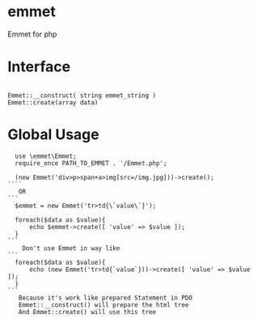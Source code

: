 # emmet
Emmet for php
# Interface
````

Emmet::__construct( string emmet_string )
Emmet::create(array data)

````

# Global Usage


``````````
  use \emmet\Emmet;
  require_once PATH_TO_EMMET . '/Emmet.php';
  
  (new Emmet('div>p>span+a>img[src=/img.jpg]))->create();
````  
   OR
```   
  $emmet = new Emmet('tr>td{\`value\`}');
  
  foreach($data as $value){
      echo $emmet->create([ 'value' => $value ]);
  }
```  
    Don't use Emmet in way like
```
  foreach($data as $value){
      echo (new Emmet('tr>td{`value`}))->create([ 'value' => $value ]);
  }
```
   Because it's work like prepared Statement in PDO
   Emmet::__construct() will prepare the html tree
   And Emmet::create() will use this tree

